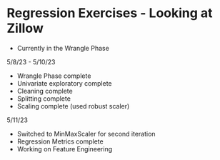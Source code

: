 # Regression Exercises - Looking at Zillow

- Currently in the Wrangle Phase

5/8/23 - 5/10/23
- Wrangle Phase complete
- Univariate exploratory complete
- Cleaning complete
- Splitting complete
- Scaling complete (used robust scaler)


5/11/23
- Switched to MinMaxScaler for second iteration
- Regression Metrics complete
- Working on Feature Engineering


